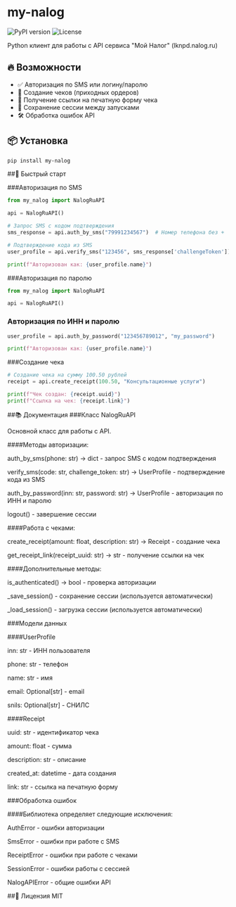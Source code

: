 # my-nalog

<img src="https://img.shields.io/pypi/v/my-nalog?style=flat-square" alt="PyPI version">
<img src="https://img.shields.io/badge/license-MIT-green?style=flat-square" alt="License">

Python клиент для работы с API сервиса "Мой Налог" (lknpd.nalog.ru)

## 🔥 Возможности

- ✅ Авторизация по SMS или логину/паролю
- 🧾 Создание чеков (приходных ордеров)
- 🔗 Получение ссылки на печатную форму чека
- 💾 Сохранение сессии между запусками
- 🛠 Обработка ошибок API

## 📦 Установка

```bash
pip install my-nalog
```

##🚀 Быстрый старт

###Авторизация по SMS

```python
from my_nalog import NalogRuAPI

api = NalogRuAPI()

# Запрос SMS с кодом подтверждения
sms_response = api.auth_by_sms("79991234567")  # Номер телефона без +

# Подтверждение кода из SMS
user_profile = api.verify_sms("123456", sms_response['challengeToken'])

print(f"Авторизован как: {user_profile.name}")
```

###Авторизация по паролю

```python
from my_nalog import NalogRuAPI

api = NalogRuAPI()
```

### Авторизация по ИНН и паролю

```python
user_profile = api.auth_by_password("123456789012", "my_password")

print(f"Авторизован как: {user_profile.name}")
```

###Создание чека

```python
# Создание чека на сумму 100.50 рублей
receipt = api.create_receipt(100.50, "Консультационные услуги")

print(f"Чек создан: {receipt.uuid}")
print(f"Ссылка на чек: {receipt.link}")
```

##📚 Документация
###Класс NalogRuAPI

Основной класс для работы с API.

####Методы авторизации:

auth_by_sms(phone: str) -> dict - запрос SMS с кодом подтверждения

verify_sms(code: str, challenge_token: str) -> UserProfile - подтверждение кода из SMS

auth_by_password(inn: str, password: str) -> UserProfile - авторизация по ИНН и паролю

logout() - завершение сессии

####Работа с чеками:

create_receipt(amount: float, description: str) -> Receipt - создание чека

get_receipt_link(receipt_uuid: str) -> str - получение ссылки на чек

####Дополнительные методы:

is_authenticated() -> bool - проверка авторизации

_save_session() - сохранение сессии (используется автоматически)

_load_session() - загрузка сессии (используется автоматически)

###Модели данных

####UserProfile

inn: str - ИНН пользователя

phone: str - телефон

name: str - имя

email: Optional[str] - email

snils: Optional[str] - СНИЛС

####Receipt

uuid: str - идентификатор чека

amount: float - сумма

description: str - описание

created_at: datetime - дата создания

link: str - ссылка на печатную форму

###Обработка ошибок

####Библиотека определяет следующие исключения:

AuthError - ошибки авторизации

SmsError - ошибки при работе с SMS

ReceiptError - ошибки при работе с чеками

SessionError - ошибки работы с сессией

NalogAPIError - общие ошибки API

##📜 Лицензия
MIT
